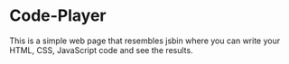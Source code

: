 # Code-Player

This is a simple web page that resembles jsbin where you can write your 
HTML, CSS, JavaScript code and see the results.
